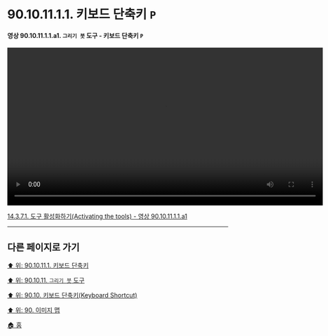 # 90.10.11.1.1. 키보드 단축키 `P`

<a id="90-10-11-01-01-a1"></a>

#### 영상 90.10.11.1.1.a1. `그리기 붓` 도구 - 키보드 단축키 `P`
<video controls="controls" width="720" src="https://github.com/wonder13662/gimp/assets/15767104/54d8667c-1000-4dae-a8a8-de0793ce81aa"></video>

[14.3.7.1. 도구 활성화하기(Activating the tools) - 영상 90.10.11.1.1.a1](./14-03-07-01-activating_the_tool.md#90-10-11-01-01-a1)

***

## 다른 페이지로 가기

[⬆️ 위: 90.10.11.1. 키보드 단축키](./90-10-11-01-00-keyboard_shortcut.md)

[⬆️ 위: 90.10.11. `그리기 붓` 도구](./90-10-11-00-paintbrush.md)

[⬆️ 위: 90.10. 키보드 단축키(Keyboard Shortcut)](./90-10-00-keyboard_shortcut.md)

[⬆️ 위: 90. 이미지 맵](./90-00-image-map.md)

[🏠 홈](./00-home.md)